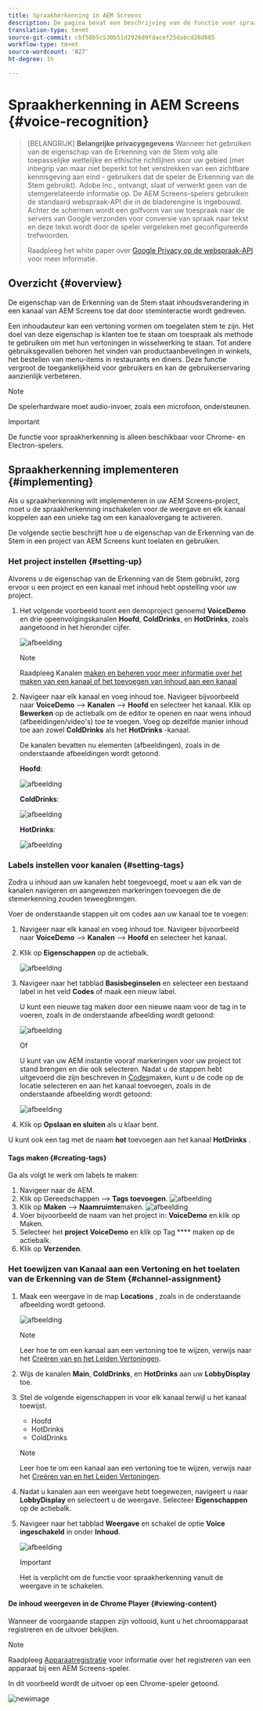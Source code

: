 ```yaml
---
title: Spraakherkenning in AEM Screens
description: De pagina bevat een beschrijving van de functie voor spraakherkenning in AEM Screens.
translation-type: tm+mt
source-git-commit: cbf50b5c530b51d2926d9fdacef25dabcd28d605
workflow-type: tm+mt
source-wordcount: '827'
ht-degree: 1%

---
```



# Spraakherkenning in AEM Screens {#voice-recognition}

>[BELANGRIJK]
>**Belangrijke privacygegevens**
>Wanneer het gebruiken van de eigenschap van de Erkenning van de Stem volg alle toepasselijke wettelijke en ethische richtlijnen voor uw gebied (met inbegrip van maar niet beperkt tot het verstrekken van een zichtbare kennisgeving aan eind - gebruikers dat de speler de Erkenning van de Stem gebruikt). Adobe Inc., ontvangt, slaat of verwerkt geen van de stemgerelateerde informatie op. De AEM Screens-spelers gebruiken de standaard webspraak-API die in de bladerengine is ingebouwd. Achter de schermen wordt een golfvorm van uw toespraak naar de servers van Google verzonden voor conversie van spraak naar tekst en deze tekst wordt door de speler vergeleken met geconfigureerde trefwoorden.
>
>Raadpleeg het white paper over [Google Privacy op de webspraak-API](https://www.google.com/chrome/privacy/whitepaper.html#speech) voor meer informatie.


## Overzicht {#overview}

De eigenschap van de Erkenning van de Stem staat inhoudsverandering in een kanaal van AEM Screens toe dat door steminteractie wordt gedreven.

Een inhoudauteur kan een vertoning vormen om toegelaten stem te zijn. Het doel van deze eigenschap is klanten toe te staan om toespraak als methode te gebruiken om met hun vertoningen in wisselwerking te staan. Tot andere gebruiksgevallen behoren het vinden van productaanbevelingen in winkels, het bestellen van menu-items in restaurants en diners. Deze functie vergroot de toegankelijkheid voor gebruikers en kan de gebruikerservaring aanzienlijk verbeteren.


>[!NOTE]
>De spelerhardware moet audio-invoer, zoals een microfoon, ondersteunen.

>[!IMPORTANT]
> De functie voor spraakherkenning is alleen beschikbaar voor Chrome- en Electron-spelers.

## Spraakherkenning implementeren {#implementing}


Als u spraakherkenning wilt implementeren in uw AEM Screens-project, moet u de spraakherkenning inschakelen voor de weergave en elk kanaal koppelen aan een unieke tag om een kanaalovergang te activeren.

De volgende sectie beschrijft hoe u de eigenschap van de Erkenning van de Stem in een project van AEM Screens kunt toelaten en gebruiken.

### Het project instellen {#setting-up}

Alvorens u de eigenschap van de Erkenning van de Stem gebruikt, zorg ervoor u een project en een kanaal met inhoud hebt opstelling voor uw project.

1. Het volgende voorbeeld toont een demoproject genoemd **VoiceDemo** en drie opeenvolgingskanalen **Hoofd**, **ColdDrinks**, en **HotDrinks**, zoals aangetoond in het hieronder cijfer.

   ![afbeelding](assets/voice-recognition/vr-1.png)

   >[!NOTE]
   >
   >Raadpleeg Kanalen [maken en beheren voor meer informatie over het maken van een kanaal of het toevoegen van inhoud aan een kanaal](/help/user-guide/managing-channels.md)

1. Navigeer naar elk kanaal en voeg inhoud toe. Navigeer bijvoorbeeld naar **VoiceDemo** —> **Kanalen** —> **Hoofd** en selecteer het kanaal. Klik op **Bewerken** op de actiebalk om de editor te openen en naar wens inhoud (afbeeldingen/video&#39;s) toe te voegen. Voeg op dezelfde manier inhoud toe aan zowel **ColdDrinks** als het **HotDrinks** -kanaal.

   De kanalen bevatten nu elementen (afbeeldingen), zoals in de onderstaande afbeeldingen wordt getoond.

   **Hoofd**:

   ![afbeelding](assets/voice-recognition/vr-4.png)

   **ColdDrinks**:

   ![afbeelding](assets/voice-recognition/vr-3.png)

   **HotDrinks**:

   ![afbeelding](assets/voice-recognition/vr-2.png)

### Labels instellen voor kanalen {#setting-tags}

Zodra u inhoud aan uw kanalen hebt toegevoegd, moet u aan elk van de kanalen navigeren en aangewezen markeringen toevoegen die de stemerkenning zouden teweegbrengen.

Voer de onderstaande stappen uit om codes aan uw kanaal toe te voegen:

1. Navigeer naar elk kanaal en voeg inhoud toe. Navigeer bijvoorbeeld naar **VoiceDemo** —> **Kanalen** —> **Hoofd** en selecteer het kanaal.

1. Klik op **Eigenschappen** op de actiebalk.

   ![afbeelding](assets/voice-recognition/vr-5.png)

1. Navigeer naar het tabblad **Basisbeginselen** en selecteer een bestaand label in het veld **Codes** of maak een nieuw label.

   U kunt een nieuwe tag maken door een nieuwe naam voor de tag in te voeren, zoals in de onderstaande afbeelding wordt getoond:

   ![afbeelding](assets/voice-recognition/vr-6.png)

   Of

   U kunt van uw AEM instantie vooraf markeringen voor uw project tot stand brengen en die ook selecteren. Nadat u de stappen hebt uitgevoerd die zijn beschreven in [Codes](#creating-tags)maken, kunt u de code op de locatie selecteren en aan het kanaal toevoegen, zoals in de onderstaande afbeelding wordt getoond:

   ![afbeelding](assets/voice-recognition/vr-tag1.png)

1. Klik op **Opslaan en sluiten** als u klaar bent.

U kunt ook een tag met de naam **hot** toevoegen aan het kanaal **HotDrinks** .

#### Tags maken {#creating-tags}

Ga als volgt te werk om labels te maken:

1. Navigeer naar de AEM.
1. Klik op Gereedschappen —> **Tags toevoegen**.
   ![afbeelding](assets/voice-recognition/vr-7.png)
1. Klik op **Maken** —> **Naamruimte**maken.
   ![afbeelding](assets/voice-recognition/vr-7.png)
1. Voer bijvoorbeeld de naam van het project in: **VoiceDemo** en klik op Maken.
1. Selecteer het **project VoiceDemo** en klik op Tag **** maken op de actiebalk.
1. Klik op **Verzenden**.


### Het toewijzen van Kanaal aan een Vertoning en het toelaten van de Erkenning van de Stem {#channel-assignment}

1. Maak een weergave in de map **Locations** , zoals in de onderstaande afbeelding wordt getoond.

   ![afbeelding](assets/voice-recognition/vr-loc.png)

   >[!NOTE]
   >Leer hoe te om een kanaal aan een vertoning toe te wijzen, verwijs naar het [Creëren van en het Leiden Vertoningen](/help/user-guide/managing-displays.md).

1. Wijs de kanalen **Main**, **ColdDrinks**, en **HotDrinks** aan uw **LobbyDisplay** toe.

1. Stel de volgende eigenschappen in voor elk kanaal terwijl u het kanaal toewijst.

   * Hoofd
   * HotDrinks
   * ColdDrinks

   >[!NOTE]
   >
   >Leer hoe te om een kanaal aan een vertoning toe te wijzen, verwijs naar het [Creëren van en het Leiden Vertoningen](/help/user-guide/managing-displays.md).

1. Nadat u kanalen aan een weergave hebt toegewezen, navigeert u naar **LobbyDisplay** en selecteert u de weergave. Selecteer **Eigenschappen** op de actiebalk.

1. Navigeer naar het tabblad **Weergave** en schakel de optie **Voice ingeschakeld** in onder **Inhoud**.

   ![afbeelding](assets/voice-recognition/vr-disp.png)

   >[!IMPORTANT]
   >Het is verplicht om de functie voor spraakherkenning vanuit de weergave in te schakelen.

#### De inhoud weergeven in de Chrome Player {#viewing-content}

Wanneer de voorgaande stappen zijn voltooid, kunt u het chroomapparaat registreren en de uitvoer bekijken.

>[!NOTE]
>Raadpleeg [Apparaatregistratie](device-registration.md) voor informatie over het registreren van een apparaat bij een AEM Screens-speler.

In dit voorbeeld wordt de uitvoer op een Chrome-speler getoond.

![newimage](assets/voice-recognition/voice-video.gif)













